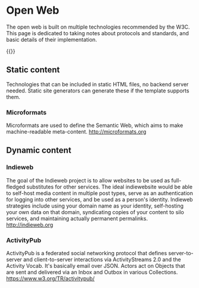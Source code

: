 # Open Web

The open web is built on multiple technologies recommended by the W3C. This page is dedicated to taking notes about protocols and standards, and basic details of their implementation.

{{<toc>}}

## Static content

Technologies that can be included in static HTML files, no backend server needed. Static site generators can generate these if the template supports them.

### Microformats

Microformats are used to define the Semantic Web, which aims to make machine-readable meta-content. http://microformats.org

## Dynamic content

### Indieweb

The goal of the Indieweb project is to allow websites to be used as full-fledged substitutes for other services. The ideal indiewebsite would be able to self-host media content in multiple post types, serve as an authentication for logging into other services, and be used as a person's identity. Indieweb strategies include using your domain name as your identity, self-hosting your own data on that domain, syndicating copies of your content to silo services, and maintaining actually permanent permalinks. http://indieweb.org

### ActivityPub

ActivityPub is a federated social networking protocol that defines server-to-server and client-to-server interactions via ActivityStreams 2.0 and the Activity Vocab. It's basically email over JSON. Actors act on Objects that are sent and delivered via an Inbox and Outbox in various Collections. https://www.w3.org/TR/activitypub/